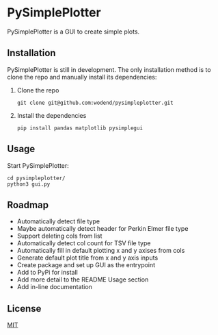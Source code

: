 # PySimplePlotter

PySimplePlotter is a GUI to create simple plots.

## Installation

PySimplePlotter is still in development. The only installation method is to
clone the repo and manually install its dependencies:

1. Clone the repo

    ```
    git clone git@github.com:wodend/pysimpleplotter.git
    ```

2. Install the dependencies

    ```
    pip install pandas matplotlib pysimplegui
    ```

## Usage

Start PySimplePlotter:

```
cd pysimpleplotter/
python3 gui.py
```

## Roadmap

- Automatically detect file type
- Maybe automatically detect header for Perkin Elmer file type
- Support deleting cols from list
- Automatically detect col count for TSV file type
- Automatically fill in default plotting x and y axises from cols
- Generate default plot title from x and y axis inputs
- Create package and set up GUI as the entrypoint
- Add to PyPi for install
- Add more detail to the README Usage section
- Add in-line documentation

## License

[MIT](https://choosealicense.com/licenses/mit/)
